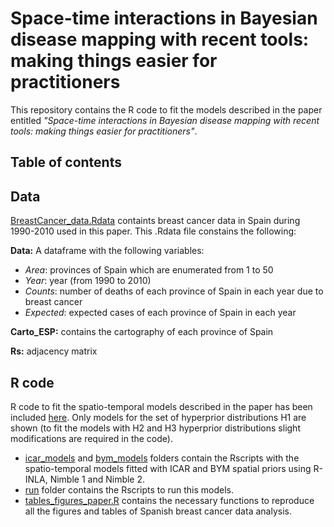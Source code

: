 # Space-time interactions in Bayesian disease mapping with recent tools: making things easier for practitioners
This repository contains the R code to fit the models described in the paper entitled *"Space-time interactions in Bayesian disease mapping with recent tools: making things easier for practitioners"*.

## Table of contents


## Data
[BreastCancer_data.Rdata](https://github.com/ArantxaUrdangarin/Comparing-R-INLA-and-NIMBLE/blob/main/R/BreastCancer_data.Rdata) containts breast cancer data in Spain during 1990-2010 used in this paper. 
This .Rdata file constains the following:

**Data:** A dataframe with the following variables:
 - *Area*: provinces of Spain which are enumerated from 1 to 50
 - *Year*: year (from 1990 to 2010)
 - *Counts*: number of deaths of each province of Spain in each year due to breast cancer
 - *Expected*: expected cases of each province of Spain in each year

**Carto_ESP:** contains the cartography of each province of Spain

**Rs:** adjacency matrix


## R code
R code to fit the spatio-temporal models described in the paper has been included [here](https://github.com/ArantxaUrdangarin/Comparing-R-INLA-and-NIMBLE/blob/main/R).
Only models for the set of hyperprior distributions H1 are shown (to fit the models with H2 and H3 hyperprior distributions slight modifications are required in the code). 
- [icar_models](https://github.com/ArantxaUrdangarin/Comparing-R-INLA-and-NIMBLE/blob/main/R/icar_models) and [bym_models](https://github.com/ArantxaUrdangarin/Comparing-R-INLA-and-NIMBLE/blob/main/R/bym_models) folders contain the Rscripts with the spatio-temporal models fitted with ICAR and BYM spatial priors using R-INLA, Nimble 1 and Nimble 2. 
- [run](https://github.com/ArantxaUrdangarin/Comparing-R-INLA-and-NIMBLE/blob/main/R/run) folder contains the Rscripts to run this models.
- [tables_figures_paper.R](https://github.com/ArantxaUrdangarin/Comparing-R-INLA-and-NIMBLE/blob/main/R/tables_figures_paper.R) contains the necessary functions to reproduce all the figures and tables of Spanish breast cancer data analysis.
